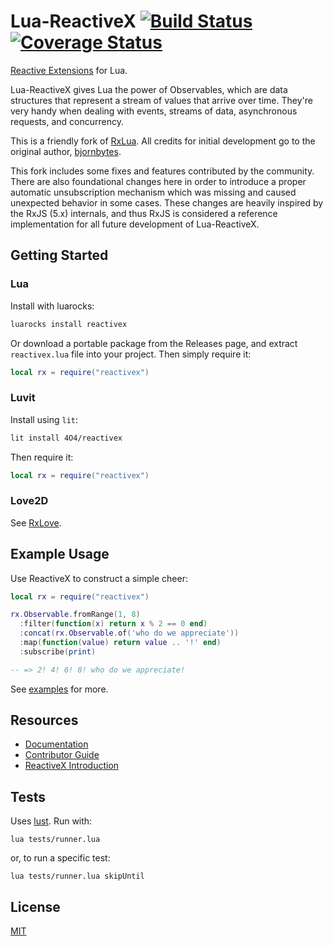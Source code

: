 # Lua-ReactiveX [![Build Status](https://travis-ci.org/4O4/lua-reactivex.svg)](https://travis-ci.org/4O4/lua-reactivex) [![Coverage Status](https://coveralls.io/repos/github/4O4/lua-reactivex/badge.svg?branch=master)](https://coveralls.io/github/4O4/lua-reactivex?branch=master)

[Reactive Extensions](http://reactivex.io) for Lua.

Lua-ReactiveX gives Lua the power of Observables, which are data structures that represent a stream of values that arrive over time. They're very handy when dealing with events, streams of data, asynchronous requests, and concurrency.

This is a friendly fork of [RxLua](https://github.com/bjornbytes/RxLua). All credits for initial development go to the original author, [bjornbytes](https://github.com/bjornbytes).

This fork includes some fixes and features contributed by the community. There are also foundational changes here in order to introduce a proper automatic unsubscription mechanism which was missing and caused unexpected behavior in some cases. These changes are heavily inspired by the RxJS (5.x) internals, and thus RxJS is considered a reference implementation for all future development of Lua-ReactiveX.

## Getting Started

### Lua

Install with luarocks:

```sh
luarocks install reactivex
```

Or download a portable package from the Releases page, and extract `reactivex.lua` file into your project. Then simply require it:

```lua
local rx = require("reactivex")
```

### Luvit

Install using `lit`:

```sh
lit install 4O4/reactivex
```

Then require it:

```lua
local rx = require("reactivex")
```

### Love2D

See [RxLove](https://github.com/bjornbytes/RxLove). 

## Example Usage

Use ReactiveX to construct a simple cheer:

```lua
local rx = require("reactivex")

rx.Observable.fromRange(1, 8)
  :filter(function(x) return x % 2 == 0 end)
  :concat(rx.Observable.of('who do we appreciate'))
  :map(function(value) return value .. '!' end)
  :subscribe(print)

-- => 2! 4! 6! 8! who do we appreciate!
```

See [examples](examples) for more.

## Resources

- [Documentation](doc)
- [Contributor Guide](doc/CONTRIBUTING.md)
- [ReactiveX Introduction](http://reactivex.io/intro.html)

## Tests

Uses [lust](https://github.com/bjornbytes/lust). Run with:

```
lua tests/runner.lua
```

or, to run a specific test:

```
lua tests/runner.lua skipUntil
```

## License

[MIT](LICENSE)
